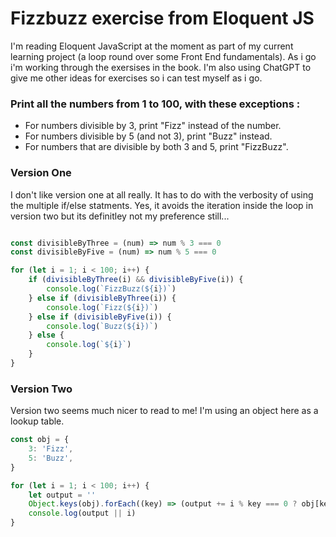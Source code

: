 # Fizzbuzz exercise from Eloquent JS

I'm reading Eloquent JavaScript at the moment as part of my current learning project (a loop round over some Front End fundamentals). As i go i'm working through the exersises in the book. I'm also using ChatGPT to give me other ideas for exercises so i can test myself as i go.

### Print all the numbers from 1 to 100, with these exceptions :

- For numbers divisible by 3, print "Fizz" instead of the number.
- For numbers divisible by 5 (and not 3), print "Buzz" instead.
- For numbers that are divisible by both 3 and 5, print "FizzBuzz".

### Version One

I don't like version one at all really. It has to do with the verbosity of using the multiple if/else statments. Yes, it avoids the iteration inside the loop in version two but its definitley not my preference still...


```js

const divisibleByThree = (num) => num % 3 === 0
const divisibleByFive = (num) => num % 5 === 0

for (let i = 1; i < 100; i++) {
    if (divisibleByThree(i) && divisibleByFive(i)) {
        console.log(`FizzBuzz(${i})`)
    } else if (divisibleByThree(i)) {
        console.log(`Fizz(${i})`)
    } else if (divisibleByFive(i)) {
        console.log(`Buzz(${i})`)
    } else {
        console.log(`${i}`)
    }
}

```

### Version Two

Version two seems much nicer to read to me! I'm using an object here as a lookup table.

```js
const obj = {
	3: 'Fizz',
	5: 'Buzz',
}

for (let i = 1; i < 100; i++) {
	let output = ''
	Object.keys(obj).forEach((key) => (output += i % key === 0 ? obj[key] : ''))
	console.log(output || i)
}
```
